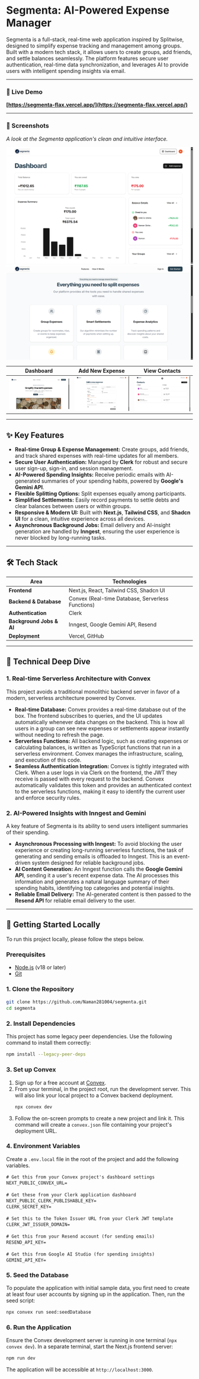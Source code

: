 # Segmenta: AI-Powered Expense Manager

Segmenta is a full-stack, real-time web application inspired by Splitwise, designed to simplify expense tracking and management among groups. Built with a modern tech stack, it allows users to create groups, add friends, and settle balances seamlessly. The platform features secure user authentication, real-time data synchronization, and leverages AI to provide users with intelligent spending insights via email.

---

### 🚀 Live Demo

**[https://segmenta-flax.vercel.app/](https://segmenta-flax.vercel.app/)**

---

### 📸 Screenshots

*A look at the Segmenta application's clean and intuitive interface.*

<p align="center">
  <img src="./screenshots/Screenshot 2025-07-10 224557.png" alt="Segmenta Dashboard" />
  <img src="./screenshots/Screenshot 2025-07-10 224516.png" alt="Segmenta Hero Section" />
</p>

| Dashboard | Add New Expense | View Contacts |
| :---: | :---: | :---: |
| <img src="./screenshots/Screenshot 2025-07-10 224509.png" alt="Dashboard Screenshot" width="100%"/> | <img src="./screenshots/Screenshot 2025-07-10 224620.png" alt="New Expense Screenshot" width="100%"/> | <img src="./screenshots/Screenshot 2025-07-10 224604.png" alt="Contacts Screenshot" width="100%"/> |

---

## ✨ Key Features

-   **Real-time Group & Expense Management:** Create groups, add friends, and track shared expenses with real-time updates for all members.
-   **Secure User Authentication:** Managed by **Clerk** for robust and secure user sign-up, sign-in, and session management.
-   **AI-Powered Spending Insights:** Receive periodic emails with AI-generated summaries of your spending habits, powered by **Google's Gemini API**.
-   **Flexible Splitting Options:** Split expenses equally among participants.
-   **Simplified Settlements:** Easily record payments to settle debts and clear balances between users or within groups.
-   **Responsive & Modern UI:** Built with **Next.js**, **Tailwind CSS**, and **Shadcn UI** for a clean, intuitive experience across all devices.
-   **Asynchronous Background Jobs:** Email delivery and AI-insight generation are handled by **Inngest**, ensuring the user experience is never blocked by long-running tasks.

---

## 🛠️ Tech Stack

| Area                     | Technologies                                       |
| ------------------------ | -------------------------------------------------- |
| **Frontend**             | Next.js, React, Tailwind CSS, Shadcn UI            |
| **Backend & Database**   | Convex (Real-time Database, Serverless Functions)  |
| **Authentication**       | Clerk                                              |
| **Background Jobs & AI** | Inngest, Google Gemini API, Resend                 |
| **Deployment**           | Vercel, GitHub                                     |

---

## 🔬 Technical Deep Dive

### 1. Real-time Serverless Architecture with Convex

This project avoids a traditional monolithic backend server in favor of a modern, serverless architecture powered by Convex.

-   **Real-time Database:** Convex provides a real-time database out of the box. The frontend subscribes to queries, and the UI updates automatically whenever data changes on the backend. This is how all users in a group can see new expenses or settlements appear instantly without needing to refresh the page.
-   **Serverless Functions:** All backend logic, such as creating expenses or calculating balances, is written as TypeScript functions that run in a serverless environment. Convex manages the infrastructure, scaling, and execution of this code.
-   **Seamless Authentication Integration:** Convex is tightly integrated with Clerk. When a user logs in via Clerk on the frontend, the JWT they receive is passed with every request to the backend. Convex automatically validates this token and provides an authenticated context to the serverless functions, making it easy to identify the current user and enforce security rules.

### 2. AI-Powered Insights with Inngest and Gemini

A key feature of Segmenta is its ability to send users intelligent summaries of their spending.

-   **Asynchronous Processing with Inngest:** To avoid blocking the user experience or creating long-running serverless functions, the task of generating and sending emails is offloaded to Inngest. This is an event-driven system designed for reliable background jobs.
-   **AI Content Generation:** An Inngest function calls the **Google Gemini API**, sending it a user's recent expense data. The AI processes this information and generates a natural language summary of their spending habits, identifying top categories and potential insights.
-   **Reliable Email Delivery:** The AI-generated content is then passed to the **Resend API** for reliable email delivery to the user.

---

## 🚀 Getting Started Locally

To run this project locally, please follow the steps below.

### Prerequisites

-   [Node.js](https://nodejs.org/) (v18 or later)
-   [Git](https://git-scm.com/)

### 1. Clone the Repository

```bash
git clone https://github.com/Naman281004/segmenta.git
cd segmenta
```

### 2. Install Dependencies

This project has some legacy peer dependencies. Use the following command to install them correctly:
```bash
npm install --legacy-peer-deps
```

### 3. Set up Convex

1.  Sign up for a free account at [Convex](https://www.convex.dev/).
2.  From your terminal, in the project root, run the development server. This will also link your local project to a Convex backend deployment.
    ```bash
    npx convex dev
    ```
3.  Follow the on-screen prompts to create a new project and link it. This command will create a `convex.json` file containing your project's deployment URL.

### 4. Environment Variables

Create a `.env.local` file in the root of the project and add the following variables.

```env
# Get this from your Convex project's dashboard settings
NEXT_PUBLIC_CONVEX_URL=

# Get these from your Clerk application dashboard
NEXT_PUBLIC_CLERK_PUBLISHABLE_KEY=
CLERK_SECRET_KEY=

# Set this to the Token Issuer URL from your Clerk JWT template
CLERK_JWT_ISSUER_DOMAIN=

# Get this from your Resend account (for sending emails)
RESEND_API_KEY=

# Get this from Google AI Studio (for spending insights)
GEMINI_API_KEY=
```

### 5. Seed the Database

To populate the application with initial sample data, you first need to create at least four user accounts by signing up in the application. Then, run the seed script:
```bash
npx convex run seed:seedDatabase
```

### 6. Run the Application

Ensure the Convex development server is running in one terminal (`npx convex dev`). In a separate terminal, start the Next.js frontend server:
```bash
npm run dev
```
The application will be accessible at `http://localhost:3000`.
